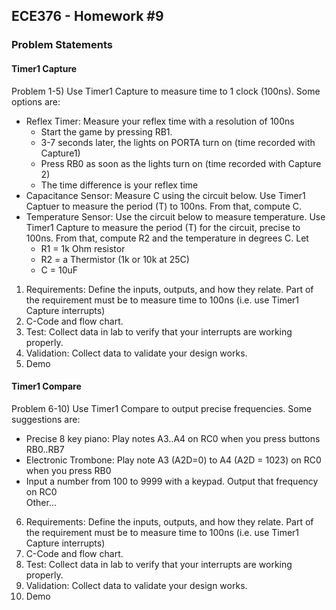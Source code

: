## ECE376 - Homework #9  
### Problem Statements  
#### Timer1 Capture
Problem 1-5) Use Timer1 Capture to measure time to 1 clock (100ns). Some options are:  
  - Reflex Timer: Measure your reflex time with a resolution of 100ns  
    - Start the game by pressing RB1.  
    - 3-7 seconds later, the lights on PORTA turn on (time recorded with Capture1)  
    - Press RB0 as soon as the lights turn on (time recorded with Capture 2)  
    - The time difference is your reflex time  
  - Capacitance Sensor: Measure C using the circuit below. Use Timer1 Captuer to measure the period (T) to 100ns. From that, compute C.  
  - Temperature Sensor: Use the circuit below to measure temperature. Use Timer1 Capture to measure the period (T) for the circuit, precise to 100ns. From that, compute R2 and the temperature in degrees C. Let  
    - R1 = 1k Ohm resistor  
    - R2 = a Thermistor (1k or 10k at 25C)  
    - C = 10uF  
1. Requirements: Define the inputs, outputs, and how they relate.
Part of the requirement must be to measure time to 100ns (i.e. use Timer1 Capture interrupts)
2. C-Code and flow chart.
3. Test: Collect data in lab to verify that your interrupts are working properly.
4. Validation: Collect data to validate your design works.
5. Demo

#### Timer1 Compare
Problem 6-10) Use Timer1 Compare to output precise frequencies. Some suggestions are:  
  - Precise 8 key piano: Play notes A3..A4 on RC0 when you press buttons RB0..RB7  
  - Electronic Trombone: Play note A3 (A2D=0) to A4 (A2D = 1023) on RC0 when you press RB0  
  - Input a number from 100 to 9999 with a keypad. Output that frequency on RC0  
Other...  
6. Requirements: Define the inputs, outputs, and how they relate. Part of the requirement must be to measure time to 100ns (i.e. use Timer1 Capture interrupts)
7. C-Code and flow chart.
8. Test: Collect data in lab to verify that your interrupts are working properly.
9. Validation: Collect data to validate your design works.
10. Demo